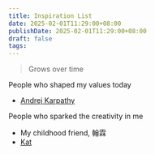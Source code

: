 ```yaml
---
title: Inspiration List
date: 2025-02-01T11:29:00+08:00
publishDate: 2025-02-01T11:29:00+08:00
draft: false
tags:
---
```


> Grows over time

People who shaped my values today
- [Andrej Karpathy](https://karpathy.ai/)


People who sparked the creativity in me
 - My childhood friend, 翰霖
 - [Kat](https://x.com/poetengineer__)



